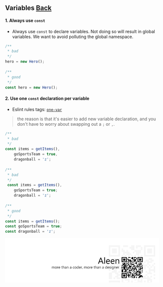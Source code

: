## Variables [**Back**](./../README.md)

#### 1. Always use `const`

- Always use `const` to declare variables. Not doing so will result in global variables. We want to avoid polluting the global namespace.

```js
/**
 * bad
 */
hero = new Hero();

/**
 * good
 */
const hero = new Hero();
```

#### 2. Use one `const` declaration per variable

- Eslint rules tags: [`one-var`](http://eslint.org/docs/rules/one-var.html)

> the reason is that it's easier to add new variable declaration, and you don't have to worry about swapping out a `;` or `,`.

```js
/**
 * bad
 */
const items = getItems(),
    goSportsTeam = true,
    dragonball = 'z';

/**
 * bad
 */
 const items = getItems(),
    goSportsTeam = true;
    dragonball = 'z';
    
/**
 * good
 */
const items = getItems();
const goSportsTeam = true;
const dragonball = 'z';
```



<a href="http://aleen42.github.io/" target="_blank" ><img src="./../pic/tail.gif"></a>